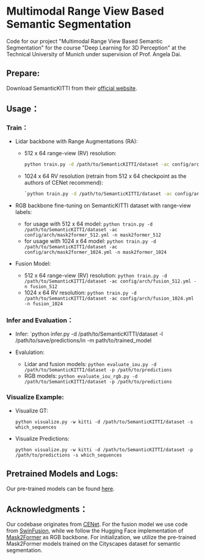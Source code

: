 # Multimodal Range View Based Semantic Segmentation
Code for our project "Multimodal Range View Based Semantic Segmentation" for the course "Deep Learning for 3D Perception" at the Technical University of Munich under supervision of Prof. Angela Dai.

## Prepare:
Download SemanticKITTI from their [official website](http://www.semantic-kitti.org/dataset.html).

## Usage：
### Train：
- Lidar backbone with Range Augmentations (RA):
    - 512 x 64 range-view (RV) resolution:
      ```bash
      python train.py -d /path/to/SemanticKITTI/dataset -ac config/arch/cenet_512.yml -n cenet_512_RA
      ```
    - 1024 x 64 RV resolution (retrain from 512 x 64 checkpoint as the authors of CENet recommend):
        ```bash
        `python train.py -d /path/to/SemanticKITTI/dataset -ac config/arch/cenet_1024.yml -p /path/to/cenet_512_RA -n cenet_1024_RA`
        ```
- RGB backbone fine-tuning on SemanticKITTI dataset with range-view labels:
    - for usage with 512 x 64 model:
        `python train.py -d /path/to/SemanticKITTI/dataset -ac config/arch/mask2former_512.yml -n mask2former_512`
    - for usage with 1024 x 64 model:
        `python train.py -d /path/to/SemanticKITTI/dataset -ac config/arch/mask2former_1024.yml -n mask2former_1024`

- Fusion Model:
    - 512 x 64 range-view (RV) resolution:
        `python train.py -d /path/to/SemanticKITTI/dataset -ac config/arch/fusion_512.yml -n fusion_512`
    - 1024 x 64 RV resolution:
        `python train.py -d /path/to/SemanticKITTI/dataset -ac config/arch/fusion_1024.yml -n fusion_1024`

### Infer and Evaluation：
- Infer:
    `python infer.py -d /path/to/SemanticKITTI/dataset -l /path/to/save/predictions/in -m path/to/trained_model

- Evalulation:
    - Lidar and fusion models:
        `python evaluate_iou.py -d /path/to/SemanticKITTI/dataset -p /path/to/predictions`
    - RGB models:
        `python evaluate_iou_rgb.py -d /path/to/SemanticKITTI/dataset -p /path/to/predictions`

### Visualize Example:
- Visualize GT:

  `python visualize.py -w kitti -d /path/to/SemanticKITTI/dataset -s which_sequences`

- Visualize Predictions:

  `python visualize.py -w kitti -d /path/to/SemanticKITTI/dataset -p /path/to/predictions -s which_sequences`


## Pretrained Models and Logs:
Our pre-trained models can be found [here](https://drive.google.com/drive/folders/18lHtsK8KS-kRpsY5zd32y_7Ps0qVC5o9?usp=sharing).

## Acknowledgments：
Our codebase originates from [CENet](https://github.com/huixiancheng/CENet). For the fusion model we use code from [SwinFusion](https://github.com/Linfeng-Tang/SwinFusion), while we follow the Hugging Face implementation of [Mask2Former](https://huggingface.co/docs/transformers/main/model_doc/mask2former) as RGB backbone. For initialization, we utilize the pre-trained Mask2Former models trained on the Cityscapes dataset for semantic segmentation.
